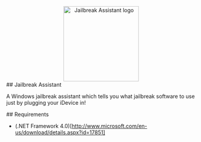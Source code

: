 <a name="logo"/>
<div align="center">
<a href="http://www.outofinksoftware.com" target="_blank">
<img src="https://raw.github.com/outofink/jailbreak-assistant/master/Black_Lock.png" alt="Jailbreak Assistant logo" width="200" height="200"></img>
</a>
</div>

<a name="Jailbreak Assistant"/>
## Jailbreak Assistant

A Windows jailbreak assistant which tells you what jailbreak software to use just by plugging your iDevice in!

<a name="Requirements"/>
## Requirements

- (.NET Framework 4.0)[http://www.microsoft.com/en-us/download/details.aspx?id=17851]
